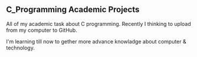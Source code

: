 ## C_Programming Academic Projects
All of my academic task about C programming.
Recently I thinking to upload from my computer to GitHub.

I'm learning till now to gether more advance knowladge about computer & technology.
